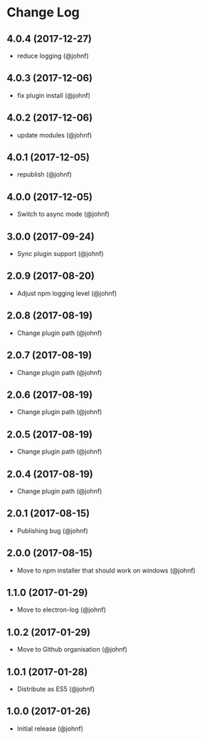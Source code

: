 # Change Log

## 4.0.4 (2017-12-27)

* reduce logging (@johnf)

## 4.0.3 (2017-12-06)

* fix plugin install (@johnf)

## 4.0.2 (2017-12-06)

* update modules (@johnf)

## 4.0.1 (2017-12-05)

* republish (@johnf)

## 4.0.0 (2017-12-05)

* Switch to async mode (@johnf)

## 3.0.0 (2017-09-24)

* Sync plugin support (@johnf)

## 2.0.9 (2017-08-20)

* Adjust npm logging level (@johnf)

## 2.0.8 (2017-08-19)

* Change plugin path (@johnf)

## 2.0.7 (2017-08-19)

* Change plugin path (@johnf)

## 2.0.6 (2017-08-19)

* Change plugin path (@johnf)

## 2.0.5 (2017-08-19)

* Change plugin path (@johnf)

## 2.0.4 (2017-08-19)

* Change plugin path (@johnf)

## 2.0.1 (2017-08-15)

* Publishing bug (@johnf)

## 2.0.0 (2017-08-15)

* Move to npm installer that should work on windows (@johnf)

## 1.1.0 (2017-01-29)

* Move to electron-log (@johnf)

## 1.0.2 (2017-01-29)

* Move to Github organisation (@johnf)

## 1.0.1 (2017-01-28)

* Distribute as ES5 (@johnf)

## 1.0.0 (2017-01-26)

* Initial release (@johnf)
